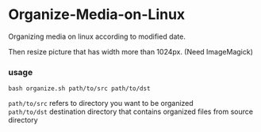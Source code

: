 # Organize-Media-on-Linux
Organizing media on linux according to modified date.

Then resize picture that has width more than 1024px. (Need ImageMagick)

<h3>usage</h3>

```
bash organize.sh path/to/src path/to/dst
```
```path/to/src```  refers to directory you want to be organized</br>
```path/to/dst```  destination directory that contains organized files from source directory
